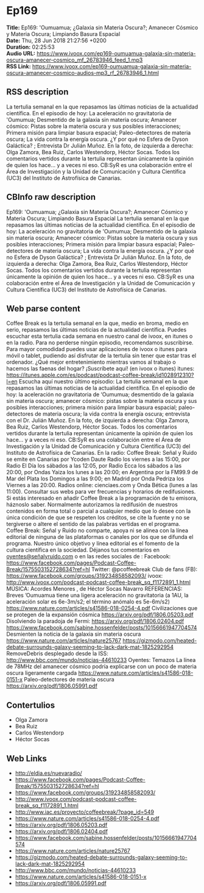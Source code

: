# Ep169  
**Title:** Ep169: 'Oumuamua; ¿Galaxia sin Materia Oscura?; Amanecer Cósmico y Materia Oscura; Limpiando Basura Espacial  
**Date:** Thu, 28 Jun 2018 21:27:56 +0200  
**Duration:** 02:25:53  
**Audio URL:** https://www.ivoox.com/ep169-oumuamua-galaxia-sin-materia-oscura-amanecer-cosmico_mf_26783946_feed_1.mp3  
**RSS Link:** https://www.ivoox.com/ep169-oumuamua-galaxia-sin-materia-oscura-amanecer-cosmico-audios-mp3_rf_26783946_1.html  

## RSS description
La tertulia semanal en la que repasamos las últimas noticias de la actualidad científica. En el episodio de hoy: La aceleración no gravitatoria de 'Oumumua; Desmentido de la galaxia sin materia oscura; Amanecer cósmico: Pistas sobre la materia oscura y sus posibles interacciones; Primera misión para limpiar basura espacial; Paleo-detectores de materia oscura; La vida contra la energía oscura. ¿Y por qué no Esfera de Dyson Galáctica? ; Entrevista Dr Julián Muñoz. En la foto, de izquierda a derecha: Olga Zamora, Bea Ruiz, Carlos Westendorp, Héctor Socas. Todos los comentarios vertidos durante la tertulia representan únicamente la opinión de quien los hace… y a veces ni eso. CB:SyR es una colaboración entre el Área de Investigación y la Unidad de Comunicación y Cultura Científica (UC3) del Instituto de Astrofísica de Canarias.

## CBInfo raw description
Ep169: 'Oumuamua; ¿Galaxia sin Materia Oscura?; Amanecer Cósmico y Materia Oscura; Limpiando Basura Espacial
La tertulia semanal en la que repasamos las últimas noticias de la actualidad científica. En el episodio de hoy: La aceleración no gravitatoria de 'Oumumua; Desmentido de la galaxia sin materia oscura; Amanecer cósmico: Pistas sobre la materia oscura y sus posibles interacciones; Primera misión para limpiar basura espacial; Paleo-detectores de materia oscura; La vida contra la energía oscura. ¿Y por qué no Esfera de Dyson Galáctica? ; Entrevista Dr Julián Muñoz. En la foto, de izquierda a derecha: Olga Zamora, Bea Ruiz, Carlos Westendorp, Héctor Socas. Todos los comentarios vertidos durante la tertulia representan únicamente la opinión de quien los hace… y a veces ni eso. CB:SyR es una colaboración entre el Área de Investigación y la Unidad de Comunicación y Cultura Científica (UC3) del Instituto de Astrofísica de Canarias.


## Web parse content
Coffee Break es la tertulia semanal en la que, medio en broma, medio en serio, repasamos las últimas noticias de la actualidad científica. Puedes escuchar esta tertulia cada semana en nuestro canal de ivoox, en itunes o en la radio. Para no perderse ningún episodio, recomendamos suscribirse. Para mayor comodidad puedes usar aplicaciones de ivoox o itunes para móvil o tablet, pudiendo así disfrutar de la tertulia sin tener que estar tras el ordenador. ¿Qué mejor entretenimiento mientras vamos al trabajo o hacemos las faenas del hogar? ¡Suscríbete aquí! (en ivoox o itunes) itunes: https://itunes.apple.com/es/podcast/podcast-coffee-break/id1028912310?l=en Escucha aquí nuestro último episodio: La tertulia semanal en la que repasamos las últimas noticias de la actualidad científica. En el episodio de hoy: la aceleración no gravitatoria de ‘Oumumua; desmentido de la galaxia sin materia oscura; amanecer cósmico: pistas sobre la materia oscura y sus posibles interacciones; primera misión para limpiar basura espacial; paleo-detectores de materia oscura; la vida contra la energía oscura; entrevista con el Dr. Julián Muñoz. En la foto, de izquierda a derecha: Olga Zamora, Bea Ruiz, Carlos Westendorp, Héctor Socas. Todos los comentarios vertidos durante la tertulia representan únicamente la opinión de quien los hace… y a veces ni eso. CB:SyR es una colaboración entre el Área de Investigación y la Unidad de Comunicación y Cultura Científica (UC3) del Instituto de Astrofísica de Canarias. En la radio: Coffee Break: Señal y Ruido se emite en Canarias por Ycoden Daute Radio los viernes a las 15:00, por Radio El Día los sábados a las 12:05, por Radio Ecca los sábados a las 20:00, por Ondas Yaiza los lunes a las 20:00; en Argentina por la FM99.9 de Mar del Plata los Domingos a las 9:00; en Madrid por Onda Pedriza los Viernes a las 20:00. Radios online: cienciaes.com y Onda Bética (lunes a las 11:00). Consultar sus webs para ver frecuencias y horarios de redifusiones. Si estás interesado en añadir Coffee Break a la programación de tu emisora, háznoslo saber. Normalmente autorizamos la redifusión de nuestros contenidos en forma total o parcial a cualquier medio que lo desee con la única condición de que se respeten los créditos, se cite la fuente y no se tergiverse o altere el sentido de las palabras vertidas en el programa. Coffee Break: Señal y Ruido no comparte, apoya ni se alinea con la línea editorial de ninguna de las plataformas o canales por los que se difunda el programa. Nuestro único objetivo y línea editorial es el fomento de la cultura científica en la sociedad. Déjanos tus comentarios en oyentes@señalyruido.com o en las redes sociales de : Facebook: https://www.facebook.com/pages/Podcast-Coffee-Break/1575503152728634?ref=hl Twitter: @pcoffeebreak Club de fans (FB): https://www.facebook.com/groups/319234858582093/ ivoox: http://www.ivoox.com/podcast-podcast-coffee-break_sq_f1172891_1.html MÚSICA: Acordes Menores , de Héctor Socas Navarro REFERENCIAS: Breves ’Oumuamua tiene una ligera aceleración no gravitatoria (a 1AU, la aceleración solar es 6e-3m/s2; el término anómalo es 5e-6m/s2) https://www.nature.com/articles/s41586-018-0254-4.pdf Civilizaciones que se protegen de la expansión cósmica https://arxiv.org/pdf/1806.05203.pdf Disolviendo la paradoja de Fermi: https://arxiv.org/pdf/1806.02404.pdf https://www.facebook.com/sabine.hossenfelder/posts/10156661947704574 Desmienten la noticia de la galaxia sin materia oscura https://www.nature.com/articles/nature25767 https://gizmodo.com/heated-debate-surrounds-galaxy-seeming-to-lack-dark-mat-1825292954 RemoveDebris desplegado desde la ISS: http://www.bbc.com/mundo/noticias-44610233 Oyentes: Temazos La línea de 78MHz del amanecer cósmico podría explicarse con un poco de materia oscura ligeramente cargada https://www.nature.com/articles/s41586-018-0151-x Paleo-detectores de materia oscura https://arxiv.org/pdf/1806.05991.pdf

## Contertulios
- Olga Zamora
- Bea Ruiz
- Carlos Westendorp
- Héctor Socas
## Web Links
- http://eldia.es/nuevaradio/
- https://www.facebook.com/pages/Podcast-Coffee-Break/1575503152728634?ref=hl
- https://www.facebook.com/groups/319234858582093/
- http://www.ivoox.com/podcast-podcast-coffee-break_sq_f1172891_1.html
- http://www.iac.es/proyecto/coffeebreak/?page_id=549
- https://www.nature.com/articles/s41586-018-0254-4.pdf
- https://arxiv.org/pdf/1806.05203.pdf
- https://arxiv.org/pdf/1806.02404.pdf
- https://www.facebook.com/sabine.hossenfelder/posts/10156661947704574
- https://www.nature.com/articles/nature25767
- https://gizmodo.com/heated-debate-surrounds-galaxy-seeming-to-lack-dark-mat-1825292954
- http://www.bbc.com/mundo/noticias-44610233
- https://www.nature.com/articles/s41586-018-0151-x
- https://arxiv.org/pdf/1806.05991.pdf